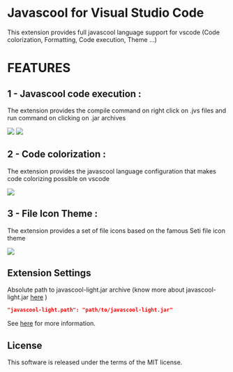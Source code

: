 # Javascool for Visual Studio Code
This extension provides full javascool language support for vscode (Code colorization, Formatting, Code execution, Theme ...)


# FEATURES
## 1 - Javascool code execution :
The extension provides the compile command on right click on .jvs files and run command on clicking on .jar archives

![](https://user-images.githubusercontent.com/10856604/67438849-e556b100-f5f4-11e9-9364-210ec8e58ccf.png)
![](https://user-images.githubusercontent.com/10856604/67439264-0ff53980-f5f6-11e9-9974-98e51bbefa65.png)

## 2 - Code colorization :
The extension provides the javascool language configuration that makes code colorizing possible on vscode

![](https://user-images.githubusercontent.com/10856604/67438605-49c54080-f5f4-11e9-9523-72dd5d8a1c98.png)

## 3 - File Icon Theme :
The extension provides a set of file icons based on the famous Seti file icon theme

![](https://user-images.githubusercontent.com/10856604/67438724-8bee8200-f5f4-11e9-94df-dff3d06a3877.png)



## Extension Settings
Absolute path to javascool-light.jar archive (know more about javascool-light.jar [here](https://github.com/Meshredded/javascool-light) )
```json
"javascool-light.path": "path/to/javascool-light.jar"
```
See [here](https://stackoverflow.com/questions/39494277/how-do-you-format-code-on-save-in-vs-code) for more information.

## License
This software is released under the terms of the MIT license.